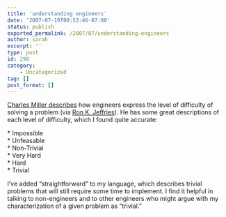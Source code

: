 ```yaml
---
title: 'understanding engineers'
date: '2007-07-19T00:53:46-07:00'
status: publish
exported_permalink: /2007/07/understanding-engineers
author: sarah
excerpt: ''
type: post
id: 298
category:
    - Uncategorized
tag: []
post_format: []
---
```

[Charles Miller describes](http://fishbowl.pastiche.org/2007/07/17/understanding_engineers_feasibility) how engineers express the level of difficulty of solving a problem (via [Ron K. Jeffries](http://blog.eronj.com/2007/07/18/charles-miller-understanding-engineers-feasibility/)). He has some great descriptions of each level of difficulty, which I found quite accurate:

\* Impossible  
\* Unfeasable  
\* Non-Trivial  
\* Very Hard  
\* Hard  
\* Trivial

I’ve added “straightforward” to my language, which describes trivial problems that will still require some time to implement. I find it helpful in talking to non-engineers and to other engineers who might argue with my characterization of a given problem as “trivial.”